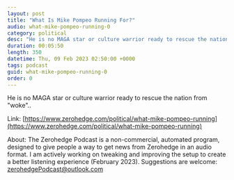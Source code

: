 ```yaml
---
layout: post
title: "What Is Mike Pompeo Running For?"
audio: what-mike-pompeo-running-0
category: political
desc: "He is no MAGA star or culture warrior ready to rescue the nation from &quot;woke&quot;.."
duration: 00:05:50
length: 350
datetime: Thu, 09 Feb 2023 02:50:00 +0000
tags: podcast
guid: what-mike-pompeo-running-0
order: 0
---
```

He is no MAGA star or culture warrior ready to rescue the nation from &quot;woke&quot;..

Link: [https://www.zerohedge.com/political/what-mike-pompeo-running](https://www.zerohedge.com/political/what-mike-pompeo-running)

About: The Zerohedge Podcast is a non-commercial, automated program, designed to give people a way to get news from Zerohedge in an audio format.  I am actively working on tweaking and improving the setup to create a better listening experience (February 2023).  Suggestions are welcome: [zerohedgePodcast@outlook.com](mailto:zerohedgePodcast@outlook.com)